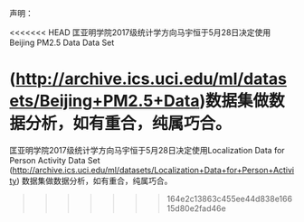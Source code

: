 声明：

<<<<<<< HEAD
匡亚明学院2017级统计学方向马宇恒于5月28日决定使用Beijing PM2.5 Data Data Set 

(http://archive.ics.uci.edu/ml/datasets/Beijing+PM2.5+Data)数据集做数据分析，如有重合，纯属巧合。
=======
匡亚明学院2017级统计学方向马宇恒于5月28日决定使用Localization Data for Person Activity Data Set 
(http://archive.ics.uci.edu/ml/datasets/Localization+Data+for+Person+Activity)
数据集做数据分析，如有重合，纯属巧合。
>>>>>>> 164e2c13863c455ee44d838e16615d80e2fad46e
